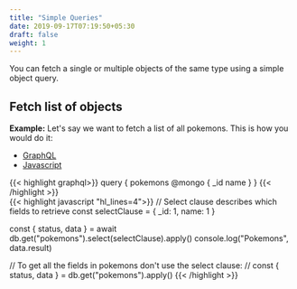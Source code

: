 ```yaml
---
title: "Simple Queries"
date: 2019-09-17T07:19:50+05:30
draft: false
weight: 1
---
```


You can fetch a single or multiple objects of the same type using a simple object query.

## Fetch list of objects

**Example:** Let's say we want to fetch a list of all pokemons. This is how you would do it: 

<div class="row tabs-wrapper">
  <div class="col s12" style="padding:0">
    <ul class="tabs">
      <li class="tab col s2"><a class="active" href="#client-graphql">GraphQL</a></li>
      <li class="tab col s2"><a href="#client-js">Javascript</a></li>
    </ul>
  </div>
  <div id="client-graphql" class="col s12" style="padding:0">
{{< highlight graphql>}}
query {
  pokemons @mongo {
    _id
    name
  }
}
{{< /highlight >}}   
  </div>
  <div id="client-js" class="col s12" style="padding:0">
{{< highlight javascript "hl_lines=4">}}
// Select clause describes which fields to retrieve
const selectClause = { _id: 1, name: 1 }

const { status, data } = await db.get("pokemons").select(selectClause).apply()
console.log("Pokemons", data.result)

// To get all the fields in pokemons don't use the select clause:
// const { status, data } = db.get("pokemons").apply()
{{< /highlight >}}  
  </div>
</div>
